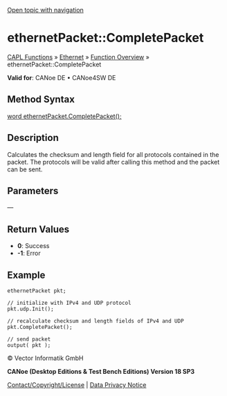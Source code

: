 [Open topic with navigation](../../../../../CANoeDEFamily.htm#Topics/CAPLFunctions/IP/Methods/CAPLfunctionCompletePacket.md)

# ethernetPacket::CompletePacket

[CAPL Functions](../../CAPLfunctions.md) » [Ethernet](../CAPLEthernetStartPage.md) » [Function Overview](../CAPLfunctionsIPOverview.md) » ethernetPacket::CompletePacket

**Valid for**: CANoe DE • CANoe4SW DE

## Method Syntax

[word ethernetPacket.CompletePacket();](../Objects/CAPLfunctionEthernetPacket.md)

## Description

Calculates the checksum and length field for all protocols contained in the packet. The protocols will be valid after calling this method and the packet can be sent.

## Parameters

—

## Return Values

- **0**: Success
- **-1**: Error

## Example

```plaintext
ethernetPacket pkt;

// initialize with IPv4 and UDP protocol
pkt.udp.Init();

// recalculate checksum and length fields of IPv4 and UDP
pkt.CompletePacket();

// send packet
output( pkt );
```

© Vector Informatik GmbH

**CANoe (Desktop Editions & Test Bench Editions) Version 18 SP3**

[Contact/Copyright/License](../../../Shared/ContactCopyrightLicense.md) | [Data Privacy Notice](https://www.vector.com/int/en/company/get-info/privacy-policy/)